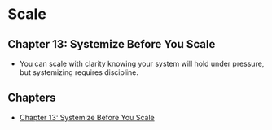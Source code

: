 # Scale

## Chapter 13: Systemize Before You Scale
- You can scale with clarity knowing your system will hold under pressure, but systemizing requires discipline.

## Chapters
- [Chapter 13: Systemize Before You Scale](docs/chapters/13/chapter.md)
